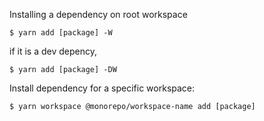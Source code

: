Installing a dependency on root workspace

```console
$ yarn add [package] -W
```

if it is a dev depency,

```console
$ yarn add [package] -DW
```

Install dependency for a specific workspace:

```console
$ yarn workspace @monorepo/workspace-name add [package]
```
